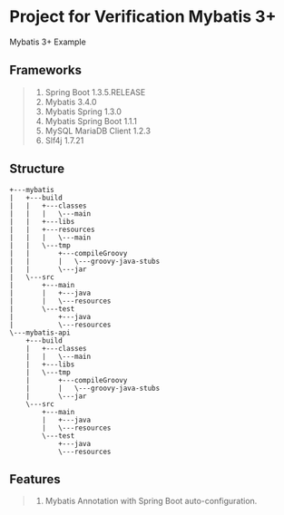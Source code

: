 # Project for Verification Mybatis 3+

 Mybatis 3+ Example

## Frameworks

> 1. Spring Boot 1.3.5.RELEASE
> 1. Mybatis 3.4.0
> 1. Mybatis Spring 1.3.0
> 1. Mybatis Spring Boot 1.1.1
> 1. MySQL MariaDB Client 1.2.3
> 1. Slf4j 1.7.21

## Structure

```
+---mybatis
|   +---build
|   |   +---classes
|   |   |   \---main
|   |   +---libs
|   |   +---resources
|   |   |   \---main
|   |   \---tmp
|   |       +---compileGroovy
|   |       |   \---groovy-java-stubs
|   |       \---jar
|   \---src
|       +---main
|       |   +---java
|       |   \---resources
|       \---test
|           +---java
|           \---resources
\---mybatis-api
    +---build
    |   +---classes
    |   |   \---main
    |   +---libs
    |   \---tmp
    |       +---compileGroovy
    |       |   \---groovy-java-stubs
    |       \---jar
    \---src
        +---main
        |   +---java
        |   \---resources
        \---test
            +---java
            \---resources
```

## Features

> 1. Mybatis Annotation with Spring Boot auto-configuration.